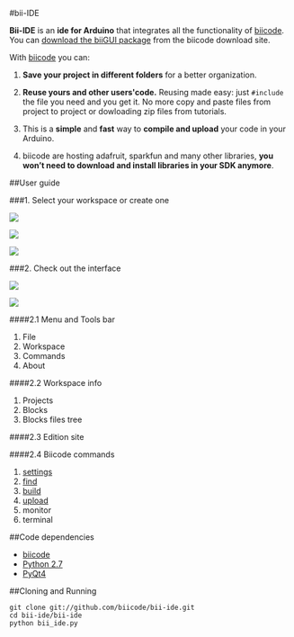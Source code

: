 #bii-IDE

**Bii-IDE** is an **ide for Arduino** that integrates all the functionality of [biicode](http://biicode.com/). You can [download the biiGUI package](https://www.biicode.com/downloads) from the biicode download site.

With [biicode](http://biicode.com/) you can:

1. **Save your project in different folders** for a better organization.

2. **Reuse yours and other users'code.** Reusing made easy: just `#include` the file you need and you get it. No more copy and paste files from project to project or dowloading zip files from tutorials.

3. This is a **simple** and **fast** way to **compile and upload** your code in your Arduino.

5. biicode are hosting adafruit, sparkfun and many other libraries, **you won’t need to download and install libraries in your SDK anymore**.

##User guide

###1. Select your workspace or create one

![](https://github.com/davidsanfal/bii-ide/raw/master/docs/images/create_ws.png)

![](https://github.com/davidsanfal/bii-ide/raw/master/docs/images/select_ws.png)

![](https://github.com/davidsanfal/bii-ide/raw/master/docs/images/selected_ws.png)

###2. Check out the interface

![](https://github.com/davidsanfal/bii-ide/raw/master/docs/images/ide.png)

![](https://github.com/davidsanfal/bii-ide/raw/master/docs/images/ide_file.png)

####2.1 Menu and Tools bar

1. File
2. Workspace
3. Commands
4. About

####2.2 Workspace info

1. Projects
2. Blocks
3. Blocks files tree

####2.3 Edition site

####2.4 Biicode commands

1. [settings](http://docs.biicode.com/arduino/reference/commands.html#bii-arduino-settings-managing-your-hive-settings)
2. [find](http://docs.biicode.com/biicode/reference/commands.html#bii-find-retrieving-dependencies)
3. [build](http://docs.biicode.com/arduino/reference/commands.html#bii-arduino-build-build-the-project)
4. [upload](http://docs.biicode.com/arduino/reference/commands.html#bii-arduino-upload-upload-a-firmware-in-arduino)
5. monitor
6. terminal

##Code dependencies

-   [biicode](https://www.biicode.com/downloads)
-   [Python 2.7](http://www.python.org/)
-   [PyQt4](http://www.riverbankcomputing.com/software/pyqt/intro)

##Cloning and Running

    git clone git://github.com/biicode/bii-ide.git
    cd bii-ide/bii-ide
    python bii_ide.py
